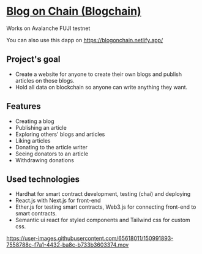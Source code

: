 # [Blog on Chain (Blogchain)](https://blogonchain.netlify.app/)
Works on Avalanche FUJI testnet

You can also use this dapp on https://blogonchain.netlify.app/

## Project's goal
- Create a website for anyone to create their own blogs and publish articles on those blogs.
- Hold all data on blockchain so anyone can write anything they want.

## Features
- Creating a blog
- Publishing an article
- Exploring others' blogs and articles
- Liking articles
- Donating to the article writer
- Seeing donators to an article
- Withdrawing donations

## Used technologies
  * Hardhat for smart contract development, testing (chai) and deploying
  * React.js with Next.js for front-end
  * Ether.js for testing smart contracts, Web3.js for connecting front-end to smart contracts.
  * Semantic ui react for styled components and Tailwind css for custom css.





https://user-images.githubusercontent.com/65618011/150991893-7558788c-f7a1-4432-ba8c-b733b3603374.mov


